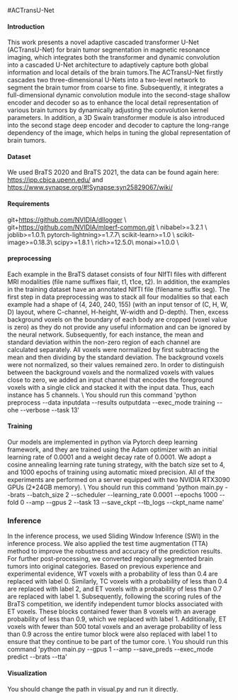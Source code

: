 
#ACTransU-Net

#### Introduction
This work presents a novel adaptive cascaded transformer U-Net (ACTransU-Net) for brain tumor segmentation in magnetic resonance imaging, which integrates both the transformer and dynamic convolution into a cascaded U-Net architecture to adaptively capture both global information and local details of the brain tumors.The ACTransU-Net firstly cascades two three-dimensional U-Nets into a two-level network to segment the brain tumor from coarse to fine. Subsequently, it integrates a full-dimensional dynamic convolution module into the second-stage shallow encoder and decoder so as to enhance the local detail representation of various brain tumors by dynamically adjusting the convolution kernel parameters. In addition, a 3D Swain transformer module is also introduced into the second stage deep encoder and decoder to capture the long-range dependency of the image, which helps in tuning the global representation of brain tumors.

#### Dataset
We used BraTS 2020 and BraTS 2021, the data can be found again here: https://ipp.cbica.upenn.edu/ and https://www.synapse.org/#!Synapse:syn25829067/wiki/

#### Requirements
git+https://github.com/NVIDIA/dllogger \ 
git+https://github.com/NVIDIA/mlperf-common.git \ 
nibabel>=3.2.1 \ 
joblib>=1.0.1\ 
pytorch-lightning>=1.7.7\ 
scikit-learn>=1.0 \ 
scikit-image>=0.18.3\ 
scipy>=1.8.1 \ 
rich>=12.5.0\ 
monai>=1.0.0 \

#### preprocessing
Each example in the BraTS dataset consists of four NIfTI files with different MRI modalities (file name suffixes flair, t1, t1ce, t2). In addition, the examples in the training dataset have an annotated NIfTI file (filename suffix seg). The first step in data preprocessing was to stack all four modalities so that each example had a shape of (4, 240, 240, 155) (with an input tensor of (C, H, W, D) layout, where C-channel, H-height, W-width and D-depth). Then, excess background voxels on the boundary of each body are cropped (voxel value is zero) as they do not provide any useful information and can be ignored by the neural network. Subsequently, for each instance, the mean and standard deviation within the non-zero region of each channel are calculated separately. All voxels were normalized by first subtracting the mean and then dividing by the standard deviation. The background voxels were not normalized, so their values remained zero. In order to distinguish between the background voxels and the normalized voxels with values close to zero, we added an input channel that encodes the foreground voxels with a single click and stacked it with the input data. Thus, each instance has 5 channels. \ 
You should run this command 'python preprocess --data inputdata --results outputdata --exec_mode training --ohe --verbose --task 13'

#### Training
Our models are implemented in python via Pytorch deep learning framework, and they are trained using the Adam optimizer with an initial learning rate of 0.0001 and a weight decay rate of 0.0001. We adopt a cosine annealing learning rate tuning strategy, with the batch size set to 4, and 1000 epochs of training using automatic mixed precision. All of the experiments are performed on a server equipped with two NVIDIA RTX3090 GPUs (2*24GB memory). \ 
You should run this command 'python main.py --brats --batch_size 2 --scheduler --learning_rate 0.0001 --epochs 1000 --fold 0 --amp --gpus 2 --task 13 --save_ckpt --tb_logs --ckpt_name name'

### Inference
In the inference process, we used Sliding Window Inference (SWI) in the inference process. We also applied the test time augmentation (TTA) method to improve the robustness and accuracy of the prediction results. For further post-processing, we converted regionally segmented brain tumors into original categories. Based on previous experience and experimental evidence, WT voxels with a probability of less than 0.4 are replaced with label 0. Similarly, TC voxels with a probability of less than 0.4 are replaced with label 2, and ET voxels with a probability of less than 0.7 are replaced with label 1. Subsequently, following the scoring rules of the BraTS competition, we identify independent tumor blocks associated with ET voxels. These blocks contained fewer than 8 voxels with an average probability of less than 0.9, which we replaced with label 1. Additionally, ET voxels with fewer than 500 total voxels and an average probability of less than 0.9 across the entire tumor block were also replaced with label 1 to ensure that they continue to be part of the tumor core. \ 
You should run this command 'python main.py --gpus 1 --amp --save_preds --exec_mode predict --brats --tta'

#### Visualization
You should change the path in visual.py and run it directly.

